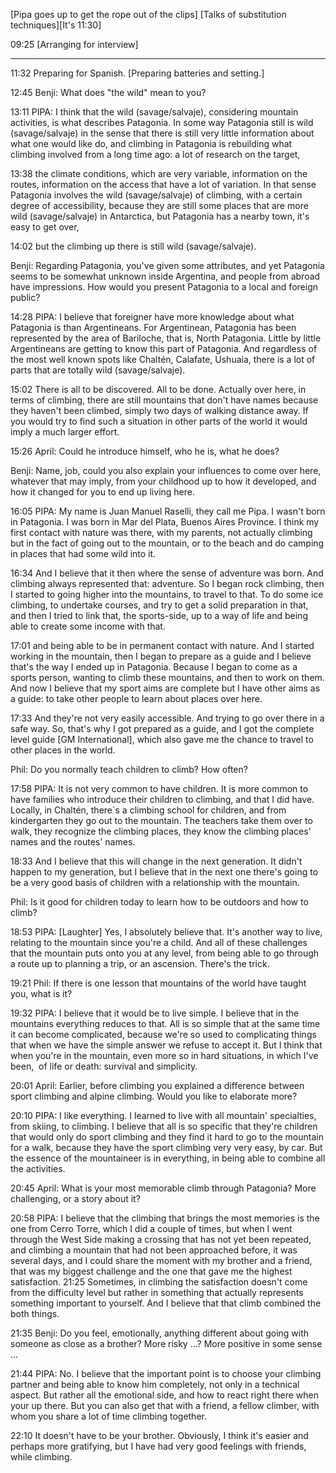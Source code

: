 [Pipa goes up to get the rope out of the clips] [Talks of substitution techniques][It's 11:30]

09:25 [Arranging for interview]

******

11:32 Preparing for Spanish. [Preparing batteries and setting.]

12:45 Benji: What does "the wild" mean to you?

13:11 PIPA: I think that the wild (savage/salvaje), considering mountain activities, is what describes Patagonia. In some way Patagonia still is wild (savage/salvaje) in the sense that there is still very little information about what one would like do, and climbing in Patagonia is rebuilding what climbing involved from a long time ago: a lot of research on the target,  

13:38 the climate conditions, which are very variable, information on the routes, information on the access that have a lot of variation. In that sense Patagonia involves the wild (savage/salvaje) of climbing, with a certain degree of accessibility, because they are still some places that are more wild (savage/salvaje) in Antarctica, but Patagonia has a nearby town, it's easy to get over,  

14:02 but the climbing up there is still wild (savage/salvaje).

Benji: Regarding Patagonia, you've given some attributes, and yet Patagonia seems to be somewhat unknown inside Argentina, and people from abroad have impressions. How would you present Patagonia to a local and foreign public?

14:28 PIPA: I believe that foreigner have more knowledge about what Patagonia is than Argentineans. For Argentinean, Patagonia has been represented by the area of Bariloche, that is, North Patagonia. Little by little Argentineans are getting to know this part of Patagonia. And regardless of the most well known spots like Chaltén, Calafate, Ushuaia, there is a lot of parts that are totally wild (savage/salvaje).

15:02 There is all to be discovered. All to be done. Actually over here, in terms of climbing, there are still mountains that don't have names because they haven't been climbed, simply two days of walking distance away. If you would try to find such a situation in other parts of the world it would imply a much larger effort.  

15:26 April: Could he introduce himself, who he is, what he does?  

Benji: Name, job, could you also explain your influences to come over here, whatever that may imply, from your childhood up to how it developed, and how it changed for you to end up living here.

16:05 PIPA: My name is Juan Manuel Raselli, they call me Pipa. I wasn't born in Patagonia. I was born in Mar del Plata, Buenos Aires Province. I think my first contact with nature was there, with my parents, not actually climbing but in the fact of going out to the mountain, or to the beach and do camping in places that had some wild into it.  

16:34 And I believe that it then where the sense of adventure was born. And climbing always represented that: adventure. So I began rock climbing, then I started to going higher into the mountains, to travel to that. To do some ice climbing, to undertake courses, and try to get a solid preparation in that, and then I tried to link that, the sports-side, up to a way of life and being able to create some income with that.  

17:01 and being able to be in permanent contact with nature. And I started working in the mountain, then I began to prepare as a guide and I believe that's the way I ended up in Patagonia. Because I began to come as a sports person, wanting to climb these mountains, and then to work on them. And now I believe that my sport aims are complete but I have other aims as a guide: to take other people to learn about places over here.  

17:33 And they're not very easily accessible. And trying to go over there in a safe way. So, that's why I got prepared as a guide, and I got the complete level guide [GM International], which also gave me the chance to travel to other places in the world.

Phil: Do you normally teach children to climb? How often?

17:58 PIPA: It is not very common to have children. It is more common to have families who introduce their children to climbing, and that I did have. Locally, in Chaltén, there´s a climbing school for children, and from kindergarten they go out to the mountain. The teachers take them over to walk, they recognize the climbing places, they know the climbing places' names and the routes' names.  

18:33 And I believe that this will change in the next generation. It didn't happen to my generation, but I believe that in the next one there's going to be a very good basis of children with a relationship with the mountain.  

Phil: Is it good for children today to learn how to be outdoors and how to climb?

18:53 PIPA: [Laughter] Yes, I absolutely believe that. It's another way to live, relating to the mountain since you're a child. And all of these challenges that the mountain puts onto you at any level, from being able to go through a route up to planning a trip, or an ascension. There's the trick.  

19:21 Phil: If there is one lesson that mountains of the world have taught you, what is it?

19:32 PIPA: I believe that it would be to live simple. I believe that in the mountains everything reduces to that. All is so simple that at the same time it can become complicated, because we're so used to complicating things that when we have the simple answer we refuse to accept it. But I think that when you're in the mountain, even more so in hard situations, in which I've been,  of life or death: survival and simplicity.  

20:01 April: Earlier, before climbing you explained a difference between sport climbing and alpine climbing. Would you like to elaborate more?

20:10 PIPA: I like everything. I learned to live with all mountain' specialties, from skiing, to climbing. I believe that all is so specific that they're children that would only do sport climbing and they find it hard to go to the mountain for a walk, because they have the sport climbing very very easy, by car. But the essence of the mountaineer is in everything, in being able to combine all the activities.  

20:45 April: What is your most memorable climb through Patagonia? More challenging, or a story about it?

20:58 PIPA: I believe that the climbing that brings the most memories is the one from Cerro Torre, which I did a couple of times, but when I went through the West Side making a crossing that has not yet been repeated, and climbing a mountain that had not been approached before, it was several days, and I could share the moment with my brother and a friend, that was my biggest challenge and the one that gave me the highest satisfaction. 21:25 Sometimes, in climbing the satisfaction doesn't come from the difficulty level but rather in something that actually represents something important to yourself. And I believe that that climb combined the both things.  

21:35 Benji: Do you feel, emotionally, anything different about going with someone as close as a brother? More risky ...? More positive in some sense ...  

21:44 PIPA: No. I believe that the important point is to choose your climbing partner and being able to know him completely, not only in a technical aspect. But rather all the emotional side, and how to react right there when your up there. But you can also get that with a friend, a fellow climber, with whom you share a lot of time climbing together.  

22:10 It doesn't have to be your brother. Obviously, I think it's easier and perhaps more gratifying, but I have had very good feelings with friends, while climbing.
